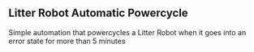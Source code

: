 ## Litter Robot Automatic Powercycle
Simple automation that powercycles a Litter Robot when it goes into an error state for more than 5 minutes
